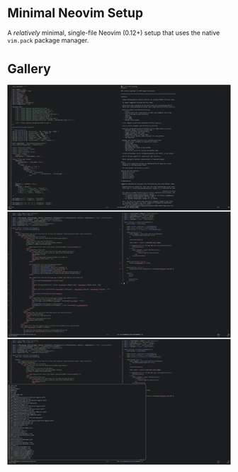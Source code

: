 # Minimal Neovim Setup
A *relatively* minimal, single-file Neovim (0.12+) setup that uses the native `vim.pack` package manager.

# Gallery
![main-1](./images/main-1.jpg)
![main-2](./images/main-2.jpg)
![pick](./images/pick.jpg)
